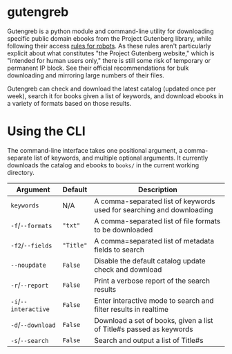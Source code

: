 # gutengreb

Gutengreb is a python module and command-line utility for downloading specific public domain ebooks from the Project Gutenberg library, while following their access [rules for robots](https://www.gutenberg.org/policy/robot_access.html). 
As these rules aren't particularly explicit about what constitutes "the Project Gutenberg website," which is "intended for human users only," there is still some risk of temporary or permanent IP block.
See their official recommendations for bulk downloading and mirroring large numbers of their files.

Gutengreb can check and download the latest catalog (updated once per week), search it for books given a list of keywords, and download ebooks in a variety of formats based on those results.

# Using the CLI

The command-line interface takes one positional argument, a comma-separate list of keywords, and multiple optional arguments.
It currently downloads the catalog and ebooks to `books/` in the current working directory.

| Argument 				| Default	| 							Description									|
| --------------------- | --------- | --------------------------------------------------------------------- |
| `keywords`			|   N/A   	| A comma-separated list of keywords used for searching and downloading |
| `-f`/`--formats`		| `"txt"`	| A comma-separated list of file formats to be downloaded |
| `-f2`/`--fields`		| `"Title"`	| A comma=separated list of metadata fields to search |
| `--noupdate` 			| `False` 	| Disable the default catalog update check and download |
| `-r`/`--report`		| `False` 	| Print a verbose report of the search results |
| `-i`/`--interactive`	| `False` 	| Enter interactive mode to search and filter results in realtime |
| `-d`/`--download`		| `False` 	| Download a set of books, given a list of Title#s passed as keywords |
| `-s`/`--search`		| `False` 	| Search and output a list of Title#s |